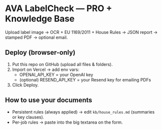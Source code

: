 

# AVA LabelCheck — PRO + Knowledge Base

Upload label image → OCR + EU 1169/2011 + House Rules → JSON report → stamped PDF → optional email.

## Deploy (browser-only)
1) Put this repo on GitHub (upload all files & folders).
2) Import on Vercel → add env vars:
   - OPENAI_API_KEY = your OpenAI key
   - (optional) RESEND_API_KEY = your Resend key for emailing PDFs
3) Click Deploy.

## How to use your documents
- Persistent rules (always applied) → edit `kb/house_rules.md` (summaries or key clauses).
- Per-job rules → paste into the big textarea on the form.
